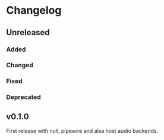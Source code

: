 # Changelog
## Unreleased

### Added

### Changed

### Fixed

### Deprecated

## v0.1.0

First release with null, pipewire and alsa host audio backends.
